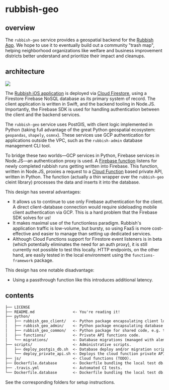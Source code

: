 # rubbish-geo

## overview

The `rubbish-geo` service provides a geospatial backend for the [Rubbish App](https://www.rubbish.love/). We hope to use it to eventually build out a community "trash map", helping neighborhood organizations like welfare and business improvement districts better understand and prioritize their impact and cleanups.

## architecture

![](https://i.imgur.com/a5Y5wQH.png)

The [Rubbish iOS application](https://apps.apple.com/us/app/rubbish-love-where-you-live/id1374702632) is deployed via [Cloud Firestore](https://firebase.google.com/docs/firestore/), using a Firestore Firebase NoSQL database as its primary system of record. The client application is written in Swift, and the backend tooling in Node.JS. Importantly, the Firebase SDK is used for handling authentication between the client and the backend services.

The `rubbish-geo` service uses PostGIS, with client logic implemented in Python (taking full advantage of the great Python geospatial ecosystem: `geopandas`, `shapely`, `osmnx`). These services use GCP authentication for applications outside the VPC, such as the `rubbish-admin` database management CLI tool.

To bridge these two worlds&mdash;GCP services in Python, Firebase services in Node.JS&mdash;an authentication proxy is used. A [Firebase function](https://firebase.google.com/docs/functions/) listens for newly completed rubbish runs getting written into Firebase. This function, written in Node.JS, proxies a request to a [Cloud Function](https://console.cloud.google.com/functions/) based private API, written in Python. The function (actually a thin wrapper over the `rubbish-geo` cleint library) processes the data and inserts it into the database.

This design has several advantages:

* It allows us to continue to use only Firebase authentication for the client. A direct client-database connection would require sideloading mobile client authentication via GCP. This is a hard problem that the Firebase SDK solves for us!
* It makes maximal use of the functionless paradigm. Rubbish's application traffic is low-volume, but bursty, so using FaaS is more cost-effective and easier to manage than setting up dedicated services.
* Although Cloud Functions support for Firestore event listeners is in beta (which potentially eliminates the need for an auth proxy), it is still currently not possible to test this locally. HTTP endpoints, on the other hand, are easily tested in the local environment using the `functions-framework` package.

This design has one notable disadvantage:

* Using a passthrough function like this introduces additional latency.

## contents

```markdown
├── LICENSE
├── README.md                 <- You're reading it!
├── python/
│   ├── rubbish_geo_client/   <- Python package encapsulating client logic.
│   ├── rubbish_geo_admin/    <- Python package encapsulating database admin.
│   ├── rubbish_geo_common/   <- Python package for shared code, e.g. test utils.
│   ├── functions/            <- Private API functions code.
│   └── migrations/           <- Database migrations (managed with alembic).
├── scripts/                  <- Administrative scripts.
│   ├── deploy_postgis_db.sh  <- Database deploy and/or migration script.
│   └── deploy_private_api.sh <- Deploys the cloud function private API.
├── js/                       <- Cloud functions (TODO).
├── Dockerfile.database       <- Dockerfile bundling the local test db.
├── .travis.yml               <- Automated CI tests.
└── Dockerfile.database       <- Dockerfile bundling the local test db.
```

See the corresponding folders for setup instructions.

